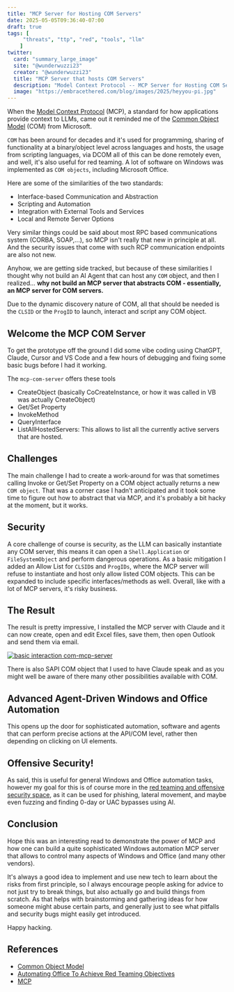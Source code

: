 ```yaml
---
title: "MCP Server for Hosting COM Servers"
date: 2025-05-05T09:36:40-07:00
draft: true
tags: [
     "threats", "ttp", "red", "tools", "llm"
    ]
twitter:
  card: "summary_large_image"
  site: "@wunderwuzzi23"
  creator: "@wunderwuzzi23"
  title: "MCP Server that hosts COM Servers"
  description: "Model Context Protocol -- MCP Server for Hosting COM Servers"
  image: "https://embracethered.com/blog/images/2025/heyyou-pi.jpg"
---
```


When the [Model Context Protocol](https://modelcontextprotocol.io/introduction) (MCP), a standard for how applications provide context to LLMs, came out it reminded me of the [Common Object Model](https://learn.microsoft.com/en-us/windows/win32/com/the-component-object-model) (COM) from Microsoft. 

`COM` has been around for decades and it's used for programming, sharing of functionality at a binary/object level across languages and hosts, the usage from scripting languages, via DCOM all of this can be done remotely even, and well, it's also useful for red teaming. A lot of software on Windows was implemented as `COM objects`, including Microsoft Office.

Here are some of the similarities of the two standards:
* Interface-based Communication and Abstraction 
* Scripting and Automation
* Integration with External Tools and Services
* Local and Remote Server Options

Very similar things could be said about most RPC based communications system (CORBA, SOAP,...), so MCP isn't really that new in principle at all. And the security issues that come with such RCP communication endpoints are also not new.

Anyhow, we are getting side tracked, but because of these similarities I thought why not build an AI Agent that can host any `COM` object, and then I realized... **why not build an MCP server that abstracts COM - essentially, an MCP server for COM servers.**

Due to the dynamic discovery nature of COM, all that should be needed is the `CLSID` or the `ProgID` to launch, interact and script any COM object.

## Welcome the MCP COM Server

To get the prototype off the ground I did some vibe coding using ChatGPT, Claude, Cursor and VS Code and a few hours of debugging and fixing some basic bugs before I had it working.

The `mcp-com-server` offers these tools

* CreateObject (basically CoCreateInstance, or how it was called in VB was actually CreateObject)
* Get/Set Property 
* InvokeMethod
* QueryInterface
* ListAllHostedServers: This allows to list all the currently active servers that are hosted.

## Challenges

The main challenge I had to create a work-around for was that sometimes calling Invoke or Get/Set Property on a COM object actually returns a new `COM object`. That was a corner case I hadn’t anticipated and it took some time to figure out how to abstract that via MCP, and it's probably a bit hacky at the moment, but it works.


## Security

A core challenge of course is security, as the LLM can basically instantiate any COM server, this means it can open a `Shell.Application` or `FileSystemObject` and perform dangerous operations. As a basic mitigation I added an Allow List for `CLSID`s and `ProgIDs`, where the MCP server will refuse to instantiate and host only allow listed COM objects. This can be expanded to include specific interfaces/methods as well. Overall, like with a lot of MCP servers, it's risky business.

## The Result

The result is pretty impressive, I installed the MCP server with Claude and it can now create, open and edit Excel files, save them, then open Outlook and send them via email.

[![basic interaction com-mcp-server](/blog/images/2025/claude-mcp-com-excel.png)](/blog/images/2025/claude-mcp-com-excel.png)

There is also SAPI COM object that I used to have Claude speak and as you might well be aware of there many other possibilities available with COM.

## Advanced Agent-Driven Windows and Office Automation 

This opens up the door for sophisticated automation, software and agents that can perform precise actions at the API/COM level, rather then depending on clicking on UI elements. 

## Offensive Security!

As said, this is useful for general Windows and Office automation tasks, however my goal for this is of course more in the [red teaming and offensive security space](https://embracethered.com/blog/posts/2021/automating-office-to-achieve-redteaming-objectives/), as it can be used for phishing, lateral movement, and maybe even fuzzing and finding 0-day or UAC bypasses using AI.

## Conclusion

Hope this was an interesting read to demonstrate the power of MCP and how one can build a quite sophisticated Windows automation MCP server that allows to control many aspects of Windows and Office (and many other vendors).

It's always a good idea to implement and use new tech to learn about the risks from first principle, so I always encourage people asking for advice to not just try to break things, but also actually go and build things from scratch. As that helps with brainstorming and gathering ideas for how someone might abuse certain parts, and generally just to see what pitfalls and security bugs might easily get introduced.


Happy hacking.

## References

* [Common Object Model](https://learn.microsoft.com/en-us/windows/win32/com/the-component-object-model)
* [Automating Office To Achieve Red Teaming Objectives](https://embracethered.com/blog/posts/2021/automating-office-to-achieve-redteaming-objectives/)
* [MCP](https://modelcontextprotocol.io/introduction)